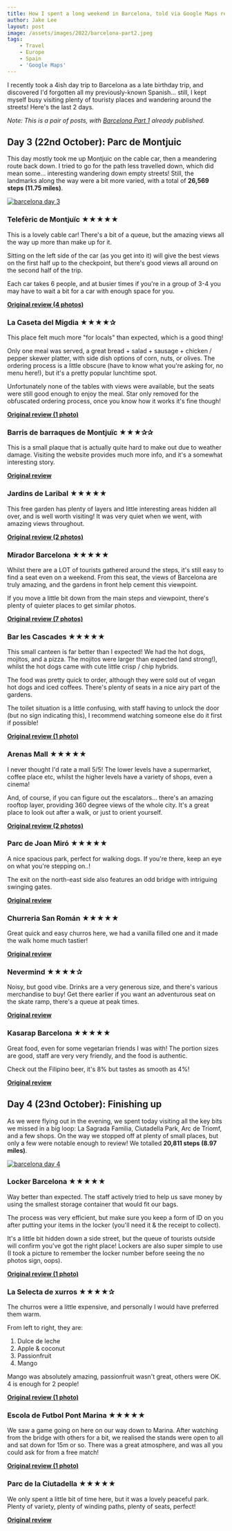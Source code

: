 ```yaml
---
title: How I spent a long weekend in Barcelona, told via Google Maps reviews (part 2/2, 15 reviews)
author: Jake Lee
layout: post
image: /assets/images/2022/barcelona-part2.jpeg
tags:
    - Travel
    - Europe
    - Spain
    - 'Google Maps'
---
```


I recently took a 4ish day trip to Barcelona as a late birthday trip, and discovered I'd forgotten all my previously-known Spanish... still, I kept myself busy visiting plenty of touristy places and wandering around the streets! Here's the last 2 days.

*Note: This is a pair of posts, with [Barcelona Part 1](/barcelona-reviews-part1/) already published.*

## Day 3 (22nd October): Parc de Montjuic

This day mostly took me up Montjuic on the cable car, then a meandering route back down. I tried to go for the path less travelled down, which did mean some... interesting wandering down empty streets! Still, the landmarks along the way were a bit more varied, with a total of **26,569 steps (11.75 miles)**.

[![barcelona day 3](/assets/images/2022/barcelona-day3-thumbnail.png)](/assets/images/2022/barcelona-day3.png)

### Telefèric de Montjuïc ★★★★★

This is a lovely cable car! There's a bit of a queue, but the amazing views all the way up more than make up for it.

Sitting on the left side of the car (as you get into it) will give the best views on the first half up to the checkpoint, but there's good views all around on the second half of the trip.

Each car takes 6 people, and at busier times if you're in a group of 3-4 you may have to wait a bit for a car with enough space for you.

**[Original review (4 photos)](https://goo.gl/maps/211SUDQUK9L8WU9G6)**

### La Caseta del Migdia ★★★★✰

This place felt much more "for locals" than expected, which is a good thing!

Only one meal was served, a great bread + salad + sausage + chicken / pepper skewer platter, with side dish options of corn, nuts, or olives. The ordering process is a little obscure (have to know what you're asking for, no menu here!), but it's a pretty popular lunchtime spot.

Unfortunately none of the tables with views were available, but the seats were still good enough to enjoy the meal. Star only removed for the obfuscated ordering process, once you know how it works it's fine though!

**[Original review (1 photo)](https://goo.gl/maps/CES9JJYwxVn3xtGEA)**

### Barris de barraques de Montjuïc ★★★✰✰

This is a small plaque that is actually quite hard to make out due to weather damage. Visiting the website provides much more info, and it's a somewhat interesting story.

**[Original review](https://goo.gl/maps/YdhrnvnzdNzFB8GL7)**

### Jardins de Laribal ★★★★★

This free garden has plenty of layers and little interesting areas hidden all over, and is well worth visiting! It was very quiet when we went, with amazing views throughout.

**[Original review (2 photos)](https://goo.gl/maps/oPWSLFSiqZraYzyT6)**

### Mirador Barcelona ★★★★★

Whilst there are a LOT of tourists gathered around the steps, it's still easy to find a seat even on a weekend. From this seat, the views of Barcelona are truly amazing, and the gardens in front help cement this viewpoint.

If you move a little bit down from the main steps and viewpoint, there's plenty of quieter places to get similar photos.

**[Original review (7 photos)](https://goo.gl/maps/Fosf5tAip5A5NWqc9)**

### Bar les Cascades ★★★★★

This small canteen is far better than I expected! We had the hot dogs, mojitos, and a pizza. The mojitos were larger than expected (and strong!), whilst the hot dogs came with cute little crisp / chip hybrids.

The food was pretty quick to order, although they were sold out of vegan hot dogs and iced coffees. There's plenty of seats in a nice airy part of the gardens.

The toilet situation is a little confusing, with staff having to unlock the door (but no sign indicating this), I recommend watching someone else do it first if possible!

**[Original review (1 photo)](https://goo.gl/maps/W45BirzYdE3SFzGo7)**

### Arenas Mall ★★★★★

I never thought I'd rate a mall 5/5! The lower levels have a supermarket, coffee place etc, whilst the higher levels have a variety of shops, even a cinema!

And, of course, if you can figure out the escalators... there's an amazing rooftop layer, providing 360 degree views of the whole city. It's a great place to look out after a walk, or just to orient yourself.

**[Original review (2 photos)](https://goo.gl/maps/4cCezsWfBZtuQmAZ8)**

### Parc de Joan Miró ★★★★★

A nice spacious park, perfect for walking dogs. If you're there, keep an eye on what you're stepping on..!

The exit on the north-east side also features an odd bridge with intriguing swinging gates.

**[Original review](https://goo.gl/maps/4A4GDZreG3wgFTaB8)**

### Churreria San Román ★★★★★

Great quick and easy churros here, we had a vanilla filled one and it made the walk home much tastier!

**[Original review](https://goo.gl/maps/TTWXgMDW9ABCNKyD9)**

### Nevermind ★★★★✰

Noisy, but good vibe. Drinks are a very generous size, and there's various merchandise to buy! Get there earlier if you want an adventurous seat on the skate ramp, there's a queue at peak times.

**[Original review](https://goo.gl/maps/Kbb2tC2ZjN5cRFtg8)**

### Kasarap Barcelona ★★★★★

Great food, even for some vegetarian friends I was with! The portion sizes are good, staff are very very friendly, and the food is authentic.

Check out the Filipino beer, it's 8% but tastes as smooth as 4%!

**[Original review](https://goo.gl/maps/g4XWuWQcRSWizgCN7)**

## Day 4 (23nd October): Finishing up

As we were flying out in the evening, we spent today visiting all the key bits we missed in a big loop: La Sagrada Familia, Ciutadella Park, Arc de Triomf, and a few shops. On the way we stopped off at plenty of small places, but only a few were notable enough to review! We totalled **20,811 steps (8.97 miles)**.

[![barcelona day 4](/assets/images/2022/barcelona-day4-thumbnail.png)](/assets/images/2022/barcelona-day4.png)

### Locker Barcelona ★★★★★

Way better than expected. The staff actively tried to help us save money by using the smallest storage container that would fit our bags.

The process was very efficient, but make sure you keep a form of ID on you after putting your items in the locker (you'll need it & the receipt to collect).

It's a little bit hidden down a side street, but the queue of tourists outside will confirm you've got the right place! Lockers are also super simple to use (I took a picture to remember the locker number before seeing the no photos sign, oops).

**[Original review (1 photo)](https://goo.gl/maps/DqD5kvWBoyTuSc5z7)**

### La Selecta de xurros ★★★★✰

The churros were a little expensive, and personally I would have preferred them warm.

From left to right, they are:
1. Dulce de leche
2. Apple & coconut
3. Passionfruit
4. Mango

Mango was absolutely amazing, passionfruit wasn't great, others were OK. 4 is enough for 2 people!

**[Original review (1 photo)](https://goo.gl/maps/XAQy3vGaGVjbnV7i8)**

### Escola de Futbol Pont Marina ★★★★★

We saw a game going on here on our way down to Marina. After watching from the bridge with others for a bit, we realised the stands were open to all and sat down for 15m or so. There was a great atmosphere, and was all you could ask for from a free match!

**[Original review (1 photo)](https://goo.gl/maps/JdgCZ93uY79J9NhZ8)**

### Parc de la Ciutadella ★★★★★

We only spent a little bit of time here, but it was a lovely peaceful park. Plenty of variety, plenty of winding paths, plenty of seats, perfect!

**[Original review](https://goo.gl/maps/eU8HQn1SVwi3Mvww8)**